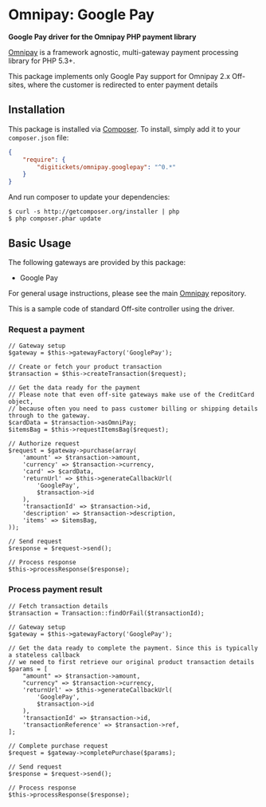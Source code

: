 # Omnipay: Google Pay

**Google Pay driver for the Omnipay PHP payment library**

[Omnipay](https://github.com/thephpleague/omnipay) is a framework agnostic, multi-gateway payment
processing library for PHP 5.3+.

This package implements only Google Pay support for Omnipay 2.x Off-sites, where the customer is redirected to enter payment details

## Installation

This package is installed via [Composer](http://getcomposer.org/). To install, simply add it
to your `composer.json` file:

```json
{
    "require": {
        "digitickets/omnipay.googlepay": "^0.*"
    }
}
```

And run composer to update your dependencies:

    $ curl -s http://getcomposer.org/installer | php
    $ php composer.phar update

## Basic Usage

The following gateways are provided by this package:

* Google Pay

For general usage instructions, please see the main [Omnipay](https://github.com/thephpleague/omnipay)
repository.

This is a sample code of standard Off-site controller using the driver.

### Request a payment
```
// Gateway setup
$gateway = $this->gatewayFactory('GooglePay');

// Create or fetch your product transaction
$transaction = $this->createTransaction($request);

// Get the data ready for the payment
// Please note that even off-site gateways make use of the CreditCard object,
// because often you need to pass customer billing or shipping details through to the gateway.
$cardData = $transaction->asOmniPay;
$itemsBag = $this->requestItemsBag($request);

// Authorize request
$request = $gateway->purchase(array(
    'amount' => $transaction->amount,
    'currency' => $transaction->currency,
    'card' => $cardData,
    'returnUrl' => $this->generateCallbackUrl(
        'GooglePay',
        $transaction->id
    ),
    'transactionId' => $transaction->id,
    'description' => $transaction->description,
    'items' => $itemsBag,
));

// Send request
$response = $request->send();

// Process response
$this->processResponse($response);
```

### Process payment result
```
// Fetch transaction details
$transaction = Transaction::findOrFail($transactionId);

// Gateway setup
$gateway = $this->gatewayFactory('GooglePay');

// Get the data ready to complete the payment. Since this is typically a stateless callback
// we need to first retrieve our original product transaction details
$params = [
    "amount" => $transaction->amount,
    "currency" => $transaction->currency,
    'returnUrl' => $this->generateCallbackUrl(
        'GooglePay',
        $transaction->id
    ),
    'transactionId' => $transaction->id,
    'transactionReference' => $transaction->ref,
];

// Complete purchase request
$request = $gateway->completePurchase($params);

// Send request
$response = $request->send();

// Process response
$this->processResponse($response);
```
